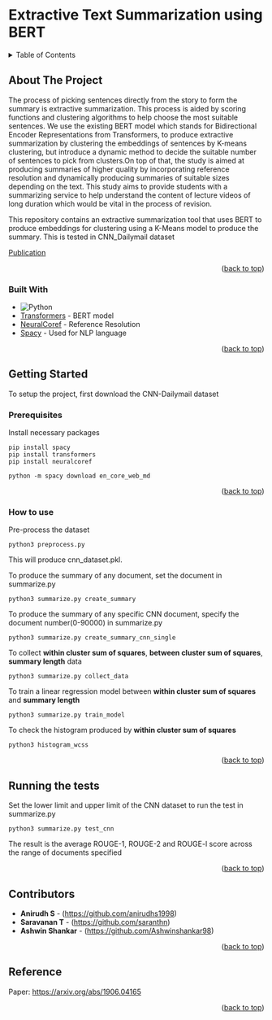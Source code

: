 <a name="readme-top"></a>
# Extractive Text Summarization using BERT

<!-- TABLE OF CONTENTS -->
<details>
  <summary>Table of Contents</summary>
  <ol>
    <li>
      <a href="#about-the-project">About The Project</a>
      <ul>
        <li><a href="#built-with">Built With</a></li>
      </ul>
    </li>
    <li>
      <a href="#getting-started">Getting Started</a>
      <ul>
        <li><a href="#prerequisites">Prerequisites</a></li>
        <li><a href="#how-to-use">How to use</a></li>
      </ul>
    </li>
    <li><a href="#running-the-tests">Running the tests</a></li>
    <li><a href="#contributors">Contributors</a></li>
    <li><a href="#reference">Reference</a></li>
  </ol>
</details>



<!-- ABOUT THE PROJECT -->
## About The Project

The process of picking sentences directly from the story to form the summary is extractive summarization. This process is aided by scoring functions and clustering algorithms to help choose the most suitable sentences. We use the existing BERT model which stands for Bidirectional Encoder Representations from Transformers, to produce extractive summarization by clustering the embeddings of sentences by K-means clustering, but introduce a dynamic method to decide the suitable number of sentences to pick from clusters.On top of that, the study is aimed at producing summaries of higher quality by incorporating reference resolution and dynamically producing summaries of suitable sizes depending on the text. This study aims to provide students with a summarizing service to help understand the content of lecture videos of long duration which would be vital in the process of revision.

This repository contains an extractive summarization tool that uses BERT to produce embeddings for clustering using a K-Means model to produce the summary. This is tested in CNN_Dailymail dataset

[Publication](https://ieeexplore.ieee.org/abstract/document/9277220)

<p align="right">(<a href="#readme-top">back to top</a>)</p>


### Built With

* ![Python]
* [Transformers](https://github.com/huggingface/transformers) - BERT model
* [NeuralCoref](https://github.com/huggingface/neuralcoref) - Reference Resolution
* [Spacy](https://spacy.io/api/doc) - Used for NLP language

<p align="right">(<a href="#readme-top">back to top</a>)</p>

## Getting Started

To setup the project, first download the CNN-Dailymail dataset

### Prerequisites

Install necessary packages

```
pip install spacy
pip install transformers
pip install neuralcoref

python -m spacy download en_core_web_md
```
<p align="right">(<a href="#readme-top">back to top</a>)</p>

### How to use

Pre-process the dataset 

```
python3 preprocess.py
```

This will produce cnn_dataset.pkl.

To produce the summary of any document, set the document in summarize.py

```
python3 summarize.py create_summary
```
To produce the summary of any specific CNN document, specify the document number(0-90000) in summarize.py

```
python3 summarize.py create_summary_cnn_single
```

To collect **within cluster sum of squares**, **between cluster sum of squares**, **summary length** data

```
python3 summarize.py collect_data
```

To train a linear regression model between **within cluster sum of squares** and **summary length**

```
python3 summarize.py train_model
```

To check the histogram produced by **within cluster sum of squares**

```
python3 histogram_wcss
```

<p align="right">(<a href="#readme-top">back to top</a>)</p>

## Running the tests

Set the lower limit and upper limit of the CNN dataset to run the test in summarize.py

```
python3 summarize.py test_cnn
```
The result is the average ROUGE-1, ROUGE-2 and ROUGE-l score across the range of documents specified 

<p align="right">(<a href="#readme-top">back to top</a>)</p>

## Contributors

* **Anirudh S** - (https://github.com/anirudhs1998)
* **Saravanan T** - (https://github.com/saranthn)
* **Ashwin Shankar** - (https://github.com/Ashwinshankar98)

<p align="right">(<a href="#readme-top">back to top</a>)</p>

## Reference

Paper: https://arxiv.org/abs/1906.04165

<p align="right">(<a href="#readme-top">back to top</a>)</p>

[Python]: https://img.shields.io/badge/Python-14354C?style=for-the-badge&logo=python&logoColor=white

